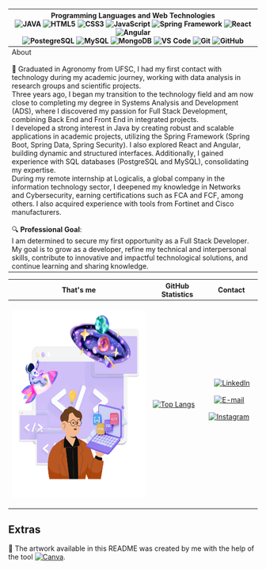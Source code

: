 | Programming Languages and Web Technologies<br>![JAVA](https://img.shields.io/badge/Java-ED8B00?style=flat-square&logo=openjdk&logoColor=white) ![HTML5](https://img.shields.io/badge/-HTML5-E34F26?style=flat-square&logo=html5&logoColor=white) ![CSS3](https://img.shields.io/badge/-CSS3-1572B6?style=flat-square&logo=css3&logoColor=white) ![JavaScript](https://img.shields.io/badge/-JavaScript-F7DF1E?style=flat-square&logo=javascript&logoColor=black) ![Spring Framework](https://img.shields.io/badge/Spring_Framework-6DB33F?style=flat-square&logo=Spring&logoColor=white) ![React](https://img.shields.io/badge/-React-61DAFB?style=flat-square&logo=react&logoColor=white) ![Angular](https://img.shields.io/badge/Angular-DD0031?style=flat-square&logo=angular&logoColor=white) <br> ![PostegreSQL](https://img.shields.io/badge/PostgreSQL-4169e1?style=flat-square&logo=postgresql&logoColor=white) ![MySQL](https://img.shields.io/badge/MySQL-4479A1?style=flat-square&logo=mysql&logoColor=white) ![MongoDB](https://img.shields.io/badge/MongoDB-47A248?style=flat-square&logo=mongodb&logoColor=white) ![VS Code](https://img.shields.io/badge/-VS%20Code-007ACC?style=flat-square&logo=visual-studio-code&logoColor=white) ![Git](https://img.shields.io/badge/-Git-F05032?style=flat-square&logo=git&logoColor=white) ![GitHub](https://img.shields.io/badge/-GitHub-181717?style=flat-square&logo=github&logoColor=white)  |
|------------------------------------------------------------------------------------|
| About<br><br> 👋 Graduated in Agronomy from UFSC, I had my first contact with technology during my academic journey, working with data analysis in research groups and scientific projects.<br> Three years ago, I began my transition to the technology field and am now close to completing my degree in Systems Analysis and Development (ADS), where I discovered my passion for Full Stack Development, combining Back End and Front End in integrated projects.<br> I developed a strong interest in Java by creating robust and scalable applications in academic projects, utilizing the Spring Framework (Spring Boot, Spring Data, Spring Security). I also explored React and Angular, building dynamic and structured interfaces. Additionally, I gained experience with SQL databases (PostgreSQL and MySQL), consolidating my expertise.<br> During my remote internship at Logicalis, a global company in the information technology sector, I deepened my knowledge in Networks and Cybersecurity, earning certifications such as FCA and FCF, among others. I also acquired experience with tools from Fortinet and Cisco manufacturers.<br><br> 🔍 **Professional Goal**:<br> I am determined to secure my first opportunity as a Full Stack Developer. My goal is to grow as a developer, refine my technical and interpersonal skills, contribute to innovative and impactful technological solutions, and continue learning and sharing knowledge. |

| That's me | GitHub Statistics | Contact |
|-------|-------------------|---------|
| &nbsp;&nbsp; <div><img align="left" alt="Mariana-Schlick-Dev" height="380" width="380" src="./dev.png"></div> &nbsp;&nbsp; | &nbsp;&nbsp;&nbsp; [![Top Langs](https://github-readme-stats.vercel.app/api/top-langs/?username=mariana-schlick&layout=donut-vertical)](https://github.com/anuraghazra/github-readme-stats) &nbsp;&nbsp;&nbsp; | &nbsp;&nbsp; [![LinkedIn](https://img.shields.io/badge/LinkedIn-0077B5?style=flat-square&logo=linkedin&logoColor=white)](https://www.linkedin.com/in/mariana-schlickmann/) &nbsp;&nbsp; <br> &nbsp;&nbsp; [![E-mail](https://img.shields.io/badge/E--mail-D14836?style=flat-square&logo=gmail&logoColor=white)](mailto:mariana.silva@gmail.com) &nbsp;&nbsp; <br> &nbsp;&nbsp; [![Instagram](https://img.shields.io/badge/Instagram-E4405F?style=flat-square&logo=instagram&logoColor=white)](https://instagram.com/mariana.schlick) &nbsp;&nbsp; |




## Extras

🎨 The artwork available in this README was created by me with the help of the tool [![Canva](https://img.shields.io/badge/Canva-FF6F00?style=flat&logo=canva&logoColor=white)](https://www.canva.com).
